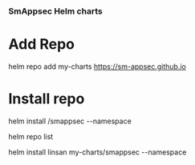 ### SmAppsec Helm charts



# Add Repo
helm repo add my-charts https://sm-appsec.github.io

# Install repo
helm install <release-name> <repo-name>/smappsec --namespace <namespace>

helm repo list

helm install linsan my-charts/smappsec --namespace <namespace>
